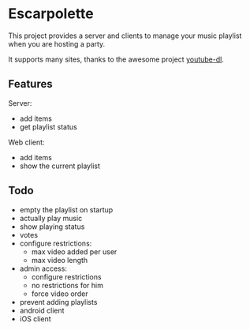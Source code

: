 # Escarpolette

This project provides a server and clients to manage your music playlist when you are hosting a party.

It supports many sites, thanks to the awesome project [youtube-dl](https://rg3.github.io/youtube-dl/).

## Features

Server:
* add items
* get playlist status

Web client:
* add items
* show the current playlist

## Todo

* empty the playlist on startup
* actually play music
* show playing status
* votes
* configure restrictions:
  * max video added per user
  * max video length
* admin access:
  * configure restrictions
  * no restrictions for him
  * force video order
* prevent adding playlists
* android client
* iOS client
